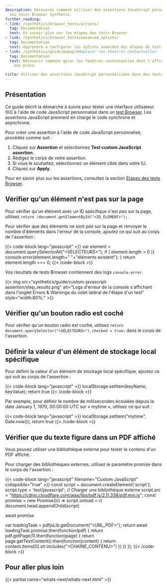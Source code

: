 ```yaml
---
description: Découvrez comment utiliser des assertions JavaScript personnalisées dans
  vos tests Browser Synthetic.
further_reading:
- link: /synthetics/browser_tests/actions/
  tag: Documentation
  text: En savoir plus sur les étapes des tests Browser
- link: /synthetics/browser_tests/advanced_options/
  tag: Documentation
  text: Apprendre à configurer les options avancées des étapes de test
- link: /synthetics/guide/popup/#deplacer-les-fenetres-contextuelles
  tag: Documentation
  text: Découvrir comment gérer les fenêtres contextuelles dont l'affichage n'est
    pas prévu

title: Utiliser des assertions JavaScript personnalisées dans des tests Browser
---
```


## Présentation

Ce guide décrit la démarche à suivre pour tester une interface utilisateur (IU) à l'aide de code JavaScript personnalisé dans un [test Browser][1]. Les assertions JavaScript prennent en charge le code synchrone et asynchrone.

Pour créer une assertion à l'aide de code JavaScript personnalisé, procédez comme suit :

1. Cliquez sur **Assertion** et sélectionnez **Test custom JavaScript assertion**.
2. Rédigez le corps de votre assertion.
3. Si vous le souhaitez, sélectionnez un élément cible dans votre IU.
4. Cliquez sur **Apply**.

Pour en savoir plus sur les assertions, consultez la section [Étapes des tests Browser][2].

## Vérifier qu'un élément n'est pas sur la page

Pour vérifier qu'un élément avec un ID spécifique n'est *pas* sur la page, utilisez `return !document.getElementById("<ID_ÉLÉMENT>");`.

Pour vérifier que des éléments ne sont *pas* sur la page et renvoyer le nombre d'éléments dans l'erreur de la console, ajoutez ce qui suit au corps de l'assertion :

{{< code-block lang="javascript" >}}
var element = document.querySelectorAll("<SÉLECTEURS>");
if ( element.length > 0 ){
    console.error(element.length+"  "+"éléments existent");
} 
return element.length === 0;
{{< /code-block >}}

Vos résultats de tests Browser contiennent des logs `console.error`.

{{< img src="synthetics/guide/custom-javascript-assertion/step_results.png" alt="Logs d'erreur de la console s'affichant dans l'onglet Errors & Warnings du volet latéral de l'étape d'un test" style="width:80%;" >}}

## Vérifier qu'un bouton radio est coché

Pour vérifier qu'un bouton radio est coché, utilisez `return document.querySelector("<SÉLECTEURS>").checked = true;` dans le corps de l'assertion.

## Définir la valeur d'un élément de stockage local spécifique

Pour définir la valeur d'un élément de stockage local spécifique, ajoutez ce qui suit au corps de l'assertion :

{{< code-block lang="javascript" >}}
localStorage.setItem(keyName, keyValue);
return true
{{< /code-block >}}

Par exemple, pour définir le nombre de millisecondes écoulées depuis la date January 1, 1970, 00:00:00 UTC sur « mytime », utilisez ce qui suit :

{{< code-block lang="javascript" >}}
localStorage.setItem("mytime", Date.now());
return true
{{< /code-block >}}

## Vérifier que du texte figure dans un PDF affiché

Vous pouvez utiliser une bibliothèque externe pour tester le contenu d'un PDF affiché.

Pour charger des bibliothèques externes, utilisez le paramètre promise dans le corps de l'assertion :

{{< code-block lang="javascript" filename="Custom JavaScript" collapsible="true" >}}
const script = document.createElement('script');
script.type = 'text/javascript';
// Charger une bibliothèque externe
script.src = "https://cdnjs.cloudflare.com/ajax/libs/pdf.js/2.11.338/pdf.min.js";
const promise = new Promise((r) => script.onload = r)
document.head.appendChild(script)

await promise

var loadingTask = pdfjsLib.getDocument("<URL_PDF>");
return await loadingTask.promise.then(function(pdf) {
    return pdf.getPage(1).then(function(page) {
        return page.getTextContent().then(function(content) {
            return content.items[0].str.includes("<CHAÎNE_CONTENU>")
        })
    })
});
{{< /code-block >}}

## Pour aller plus loin

{{< partial name="whats-next/whats-next.html" >}}

[1]: /fr/synthetics/browser_tests/
[2]: /fr/synthetics/browser_tests/actions/?tab=testanelementontheactivepage#assertion
